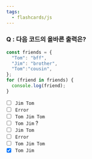 ```yaml
---
tags:
  - flashcards/js
---
```

### Q : 다음 코드의 올바른 출력은?
```js
const friends = {
  "Tom": "bff",
  "Jim": "brother",
  "Tom":"cousin",
};
for (friend in friends) {
  console.log(friend);
}
```
- [ ] `Jim Tom`
- [ ] `Error`
- [ ] `Tom Jim Tom`
- [ ] `Tom Jim`
?
- [ ] `Jim Tom`
- [ ] `Error`
- [ ] `Tom Jim Tom`
- [x] `Tom Jim`
